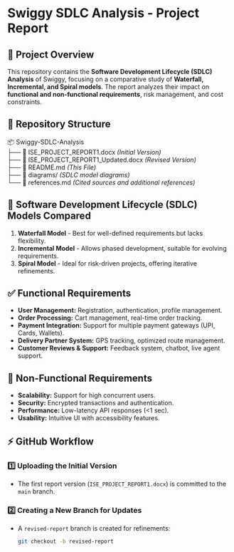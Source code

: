 # Swiggy SDLC Analysis - Project Report

## 📌 Project Overview
This repository contains the **Software Development Lifecycle (SDLC) Analysis** of Swiggy, focusing on a comparative study of **Waterfall, Incremental, and Spiral models**. The report analyzes their impact on **functional and non-functional requirements**, risk management, and cost constraints.

## 📂 Repository Structure
📦 Swiggy-SDLC-Analysis  
├── 📜 ISE_PROJECT_REPORT1.docx *(Initial Version)*  
├── 📜 ISE_PROJECT_REPORT1_Updated.docx *(Revised Version)*  
├── 📜 README.md *(This File)*  
├── 📂 diagrams/ *(SDLC model diagrams)*  
└── 📜 references.md *(Cited sources and additional references)*  

## 🔄 Software Development Lifecycle (SDLC) Models Compared
1. **Waterfall Model** - Best for well-defined requirements but lacks flexibility.  
2. **Incremental Model** - Allows phased development, suitable for evolving requirements.  
3. **Spiral Model** - Ideal for risk-driven projects, offering iterative refinements.  

## ✅ Functional Requirements
- **User Management:** Registration, authentication, profile management.  
- **Order Processing:** Cart management, real-time order tracking.  
- **Payment Integration:** Support for multiple payment gateways (UPI, Cards, Wallets).  
- **Delivery Partner System:** GPS tracking, optimized route management.  
- **Customer Reviews & Support:** Feedback system, chatbot, live agent support.  

## 🚀 Non-Functional Requirements
- **Scalability:** Support for high concurrent users.  
- **Security:** Encrypted transactions and authentication.  
- **Performance:** Low-latency API responses (<1 sec).  
- **Usability:** Intuitive UI with accessibility features.  

## ⚡ GitHub Workflow
### **1️⃣ Uploading the Initial Version**
- The first report version (`ISE_PROJECT_REPORT1.docx`) is committed to the `main` branch.  

### **2️⃣ Creating a New Branch for Updates**
- A `revised-report` branch is created for refinements:  
  ```sh
  git checkout -b revised-report
